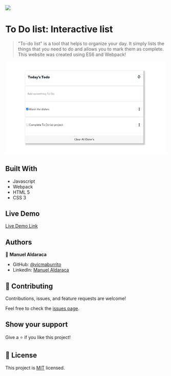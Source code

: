 ![](https://img.shields.io/badge/Microverse-blueviolet)

# To Do list: Interactive list

> "To-do list" is a tool that helps to organize your day. It simply lists the things that you need to do and allows you to mark them as complete. This website was created using ES6 and Webpack!

![screenshot](./TodoList.png)


## Built With

- Javascript
- Webpack
- HTML 5
- CSS 3

## Live Demo

[Live Demo Link](https://vicmaburrito.github.io/ToDolist/dist/)


## Authors

👤 **Manuel Aldaraca**

- GitHub: [@vicmaburrito](https://github.com/vicmaburrito)
- LinkedIn: [Manuel Aldaraca](https://www.linkedin.com/in/manuel-aldaraca)


## 🤝 Contributing

Contributions, issues, and feature requests are welcome!

Feel free to check the [issues page](https://github.com/vicmaburrito/To-do_list/issues/new).

## Show your support

Give a ⭐️ if you like this project!


## 📝 License

This project is [MIT](./LICENSE.md) licensed.
